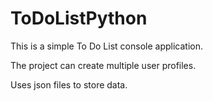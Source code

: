 # ToDoListPython
This is a simple To Do List console application.

The project can create multiple user profiles.

Uses json files to store data.
